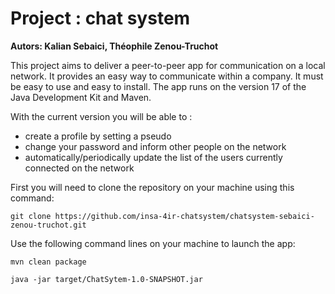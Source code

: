 # Project : chat system

**Autors: Kalian Sebaici, Théophile Zenou-Truchot**

This project aims to deliver a peer-to-peer app for communication on a local network. It provides an easy way to communicate within a company. It must be easy to use and easy to install.
The app runs on the version 17 of the Java Development Kit and Maven.

With the current version you will be able to :
  - create a profile by setting a pseudo
  - change your password and inform other people on the network
  - automatically/periodically update the list of the users currently connected on the network

First you will need to clone the repository on your machine using this command:
```
git clone https://github.com/insa-4ir-chatsystem/chatsystem-sebaici-zenou-truchot.git
```
Use the following command lines on your machine to launch the app:
```
mvn clean package
```
```
java -jar target/ChatSytem-1.0-SNAPSHOT.jar
```
